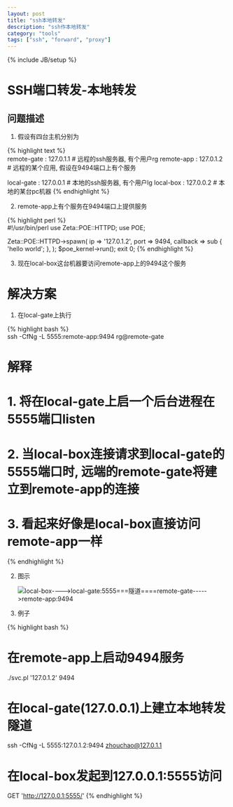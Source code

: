 ```yaml
---
layout: post
title: "ssh本地转发"
description: "ssh作本地转发"
category: "tools"
tags: ["ssh", "forward", "proxy"]
---
```


{% include JB/setup %}


# SSH端口转发-本地转发

## 问题描述
1. 假设有四台主机分别为

{% highlight text %}  
remote-gate : 127.0.1.1  # 远程的ssh服务器, 有个用户rg
remote-app  : 127.0.1.2  # 远程的某个应用, 假设在9494端口上有个服务

local-gate  : 127.0.0.1  # 本地的ssh服务器, 有个用户lg
local-box   : 127.0.0.2  # 本地的某台pc机器
{% endhighlight %}  
   
2. remote-app上有个服务在9494端口上提供服务

{% highlight perl %}  
#!/usr/bin/perl
use Zeta::POE::HTTPD;
use POE;

Zeta::POE::HTTPD->spawn( 
    ip       => '127.0.1.2',
    port     => 9494, 
    callback => sub { 'hello world'; },
);
$poe_kernel->run();
exit 0;
{% endhighlight %}  
   
3. 现在local-box这台机器要访问remote-app上的9494这个服务

# 解决方案
1. 在local-gate上执行

{% highlight bash %}  
ssh -CfNg -L 5555:remote-app:9494 rg@remote-gate
# 解释
# 1. 将在local-gate上启一个后台进程在5555端口listen
# 2. 当local-box连接请求到local-gate的5555端口时, 远端的remote-gate将建立到remote-app的连接
# 3. 看起来好像是local-box直接访问remote-app一样
{% endhighlight %}  

2. 图示

   ![local-box---->local-gate:5555===隧道====remote-gate----->remote-app:9494](images/local_proxy.png)
3. 例子
   
{% highlight bash %}  
# 在remote-app上启动9494服务
./svc.pl '127.0.1.2' 9494

# 在local-gate(127.0.0.1)上建立本地转发隧道
ssh -CfNg -L 5555:127.0.1.2:9494 zhouchao@127.0.1.1

# 在local-box发起到127.0.0.1:5555访问
GET 'http://127.0.0.1:5555/' 
{% endhighlight %}  

